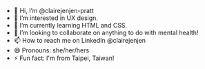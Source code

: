 - 👋 Hi, I’m @clairejenjen-pratt
- 👀 I’m interested in UX design.
- 🌱 I’m currently learning HTML and CSS.
- 💞️ I’m looking to collaborate on anything to do with mental health!
- 📫 How to reach me on LinkedIn @clairejenjen
- 😄 Pronouns: she/her/hers
- ⚡ Fun fact: I'm from Taipei, Taiwan!

<!---
clairejenjen-pratt/clairejenjen-pratt is a ✨ special ✨ repository because its `README.md` (this file) appears on your GitHub profile.
You can click the Preview link to take a look at your changes.
--->
